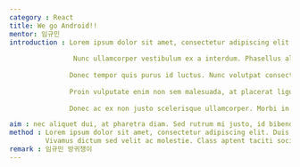 ```yaml
---
category : React
title: We go Android!!
mentor: 임규민
introduction : Lorem ipsum dolor sit amet, consectetur adipiscing elit. Praesent quis auctor lacus, id condimentum nunc. Vivamus sed vestibulum lorem. Donec volutpat rutrum erat nec pretium. In sed nibh ac massa laoreet suscipit id ac sapien. Maecenas elit dui, convallis ac urna et, volutpat pharetra lectus. Maecenas non faucibus neque. Aenean eu massa et sapien sodales aliquet. Mauris vulputate lacinia ornare. Fusce in dolor sit amet enim efficitur porta. In ornare in nibh et commodo. Cras et varius mi, a suscipit sapien. Nulla in ornare risus, a tempor diam. Fusce eleifend est in augue facilisis eleifend.
              
                Nunc ullamcorper vestibulum ex a interdum. Phasellus aliquet nulla vitae elit tristique semper. Aliquam sit amet faucibus mauris. Morbi ut eros id dolor ullamcorper iaculis. Donec facilisis at purus eget euismod. Cras commodo eget libero ac mollis. Ut sit amet urna congue, consequat nisi eu, tempus leo. Vivamus sit amet eleifend libero. Duis suscipit, risus quis mattis dapibus, massa eros congue nulla, vitae congue mauris lacus sit amet mauris. Sed tempor ut lacus eu pulvinar. Phasellus dignissim rhoncus placerat. Integer vitae tortor sed nisi molestie accumsan. Donec quis nulla tellus. Aliquam pharetra, justo in aliquam interdum, velit nulla faucibus mauris, nec malesuada nunc ligula ut dolor. Cras congue nec tellus eget tristique. Vivamus vitae leo nisl.
               
               Donec tempor quis purus id luctus. Nunc volutpat consectetur est, id dapibus sapien maximus quis. Morbi viverra nunc tristique, porttitor dui id, tristique purus. Suspendisse scelerisque neque ac dolor mollis, at egestas mi commodo. Curabitur et iaculis eros, tincidunt blandit nisl. Curabitur vestibulum enim enim, sed rutrum purus dignissim ut. Cras suscipit pellentesque velit, non mollis justo sodales et. Donec dignissim dolor erat, eu auctor enim cursus vel. Sed vitae sapien consectetur, dapibus lectus a, aliquam tellus. Duis ornare nisl ac urna lacinia, at sodales dui suscipit. Fusce luctus, eros a rhoncus gravida, urna ipsum ullamcorper odio, ut tempus mauris diam a dui. Pellentesque vulputate justo ligula, sit amet pharetra nibh condimentum vel. Donec eu dapibus nunc, non commodo lectus. Lorem ipsum dolor sit amet, consectetur adipiscing elit.
               
               Proin vulputate enim non sem malesuada, at placerat ligula vehicula. Aenean cursus, neque non aliquam euismod, enim ipsum bibendum sapien, sit amet vulputate nisl purus ut orci. Maecenas non metus nec turpis suscipit volutpat. Sed eget magna lectus. Sed gravida ultrices elit. Etiam viverra lacinia urna ac feugiat. In hac habitasse platea dictumst. Nam vulputate porta diam, ut condimentum ante. Etiam facilisis, nunc sed imperdiet elementum, ipsum ipsum congue massa, ac sagittis purus est quis ante. Etiam pulvinar justo eget fermentum euismod. Cras ut sollicitudin nibh. Sed sed finibus massa, nec ullamcorper ante. Aliquam erat volutpat. Vestibulum at fringilla ligula. Donec magna elit, vehicula sit amet posuere vel, tempus ut tellus.
               
               Donec ac ex non justo scelerisque ullamcorper. Morbi in lacinia eros. Aenean 

aim : nec aliquet dui, at pharetra diam. Sed rutrum mi justo, id bibendum lectus scelerisque eu. Vestibulum sapien ligula, porttitor quis eros at, rutrum consequat tortor. Aenean et porttitor turpis. Orci varius natoque penatibus et magnis dis parturient montes, nascetur ridiculus mus. Integer interdum massa rhoncus enim bibendum blandit. Aliquam egestas quis velit viverra feugiat. Vivamus eget tempus sem, non egestas risus. Proin ut elementum ipsum. Nullam mollis, metus in euismod finibus, nibh purus vestibulum purus, vel euismod sem nisl sed risus. Vivamus risus augue, faucibus nec eleifend in, varius nec augue. Ut in nibh eu lacus dapibus ultrices. Cras at nunc eget dui auctor fringilla. Vivamus pretium sem vel ipsum tincidunt volutpat a ut felis.
method : Lorem ipsum dolor sit amet, consectetur adipiscing elit. Duis ultricies orci non nulla lacinia porttitor. Ut consequat lectus a elit ullamcorper porta. Phasellus aliquam massa feugiat ex volutpat, sed fringilla magna accumsan. Nulla consectetur vel eros ac egestas. Donec maximus ligula vel leo faucibus condimentum. In vitae elementum libero, a rutrum ligula. Nulla eu iaculis odio, nec tristique odio. Fusce id mauris justo. Morbi ipsum justo, gravida porttitor eros nec, molestie convallis ex. Cras lacinia ligula lacus. Fusce iaculis purus at leo fringilla pulvinar. Vestibulum ante ipsum primis in faucibus orci luctus et ultrices posuere cubilia curae;
         Vivamus dictum sed velit ac molestie. Class aptent taciti sociosqu ad litora torquent per conubia nostra, per inceptos himenaeos. Pellentesque sit amet est imperdiet, finibus urna ac, rhoncus ex. Etiam semper urna nec tortor sodales, eu vehicula dolor fermentum. Nulla rutrum ipsum in lacus sollicitudin interdum. In semper sollicitudin auctor. Donec in dignissim elit, sit amet blandit ipsum. Ut elementum velit tellus, ac dapibus nisi venenatis ac. Pellentesque habitant morbi tristique senectus et netus et malesuada fames ac turpis egestas. Praesent non nisi ultrices, vestibulum neque eget, condimentum tortor. Nullam porta arcu sed ultricies semper.
remark : 임규민 방귀쟁이
---
```

